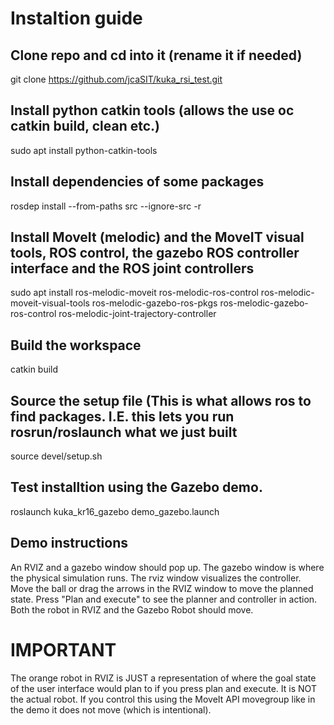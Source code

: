 # Instaltion guide
## Clone repo and cd into it (rename it if needed)
git clone https://github.com/jcaSIT/kuka_rsi_test.git
## Install python catkin tools (allows the use oc catkin build, clean etc.)
sudo apt install python-catkin-tools 
## Install dependencies of some packages
rosdep install --from-paths src --ignore-src -r
## Install MoveIt (melodic) and the MoveIT visual tools, ROS control, the gazebo ROS controller interface and the ROS joint controllers  
sudo apt install ros-melodic-moveit ros-melodic-ros-control ros-melodic-moveit-visual-tools ros-melodic-gazebo-ros-pkgs ros-melodic-gazebo-ros-control ros-melodic-joint-trajectory-controller
## Build the workspace
catkin build
## Source the setup file (This is what allows ros to find packages. I.E. this lets you run rosrun/roslaunch what we just built
source devel/setup.sh
## Test installtion using the Gazebo demo.
roslaunch kuka_kr16_gazebo demo_gazebo.launch
## Demo instructions
An RVIZ and a gazebo window should pop up. The gazebo window is where the physical simulation runs. The rviz window visualizes the controller. Move the ball or drag the arrows in the RVIZ window to move the planned state. Press "Plan and execute" to see the planner and controller in action. Both the robot in RVIZ and the Gazebo Robot should move. 
# IMPORTANT
The orange robot in RVIZ is JUST a representation of where the goal state of the user interface would plan to if you press plan and execute. It is NOT the actual robot. If you control this using the MoveIt API movegroup like in the demo it does not move (which is intentional).
